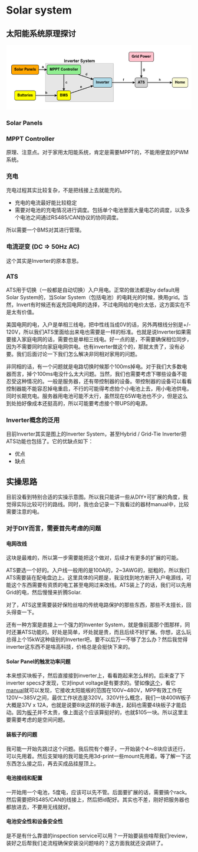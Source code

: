 # Solar system

## 太阳能系统原理探讨
![](../source/img/solar/solar-overview-01.png)

### Solar Panels

### MPPT Controller
原理、注意点。对于家用太阳能系统，肯定是需要MPPT的，不能用便宜的PWM系统。

### 充电
充电过程其实比较复杂，不是把线接上去就能充的。
- 充电的电流最好能比较稳定
- 需要对电池的充电情况进行调度。包括单个电池里面大量电芯的调度，以及多个电池之间通过RS485/CAN协议的协同调度。

所以需要一个BMS对其进行管理。

### 电流逆变 (DC => 50Hz AC)
这个其实是Inverter的原本意思。

### ATS
ATS用于切换（一般都是自动切换）入户用电。正常的做法都是by default用Solar System的，当Solar System（包括电池）的电耗光的时候，换用grid。当然，Invert有时候还有返充回电网的选择，不过电网给的电价太低，这方面实在不是太有价值。

美国电网的电，入户是单相三线电，把中性线当成0V的话，另外两根线分别是+/- 120V，所以我们ATS里面给出来电也需要是一样的标准。也就是说Inverter如果需要接入家庭电网的话，需要也是单相三线电。好一点的是，不需要确保相位同步，因为不需要同时向家庭电网供电。也有inverter做这个的，那就太贵了，没有必要。我们后面讨论一下我们怎么解决非同相对家用的问题。

非同相的话，有一个问题就是电路切换时候那个100ms掉电。对于我们大多数电器而言，掉个100ms电没什么太大问题。当然，我们也需要考虑下哪些设备不能忍受这种情况的。一般是服务器，还有带控制器的设备。带控制器的设备可以看看控制器能不能容忍掉电重启，不行的可能得考虑拍个小电池上去，用小电池供电，同时长期充电。服务器用电池可能不太行，虽然现在65W电池也不少，但是这么到处拍好像成本还挺高的，所以可能要考虑接个带UPS的电源。

### Inverter概念的泛用
目前Inverter其实是图上的Inverter System，甚至Hybrid / Grid-Tie Inverter把ATS功能也包括了。它的优缺点如下：

- 优点
- 缺点

## 实操思路

目前没看到特别合适的实操示意图。所以我只能讲一些从DIY+可扩展的角度，我觉得实际比较可行的路线。同时，我也会记录一下我看过的器材manual中，比较需要注意的电。

### 对于DIY而言，需要首先考虑的问题
#### 电网改线
这块是最难的，所以第一步需要能把这个做对，后续才有更多的扩展的可能。

ATS要选一个好的。入户线一般用的是100A的，2~3AWG的，挺粗的，所以我们ATS需要装在配电盘边上。这里具体的问题是，我没找到地方断开入户电源线，可能这个东西需要有资质的电工甚至电网过来改线。ATS装上了的话，我们可以先用Grid的电，然后慢慢来折腾Solar.

对了，ATS这里需要装好保险丝啥的传统电路保护的那些东西，那些不太擅长，回头得查一下。

还有一种方案是直接上一个强力的Inventer System，就是像前面那个图那样，同时还兼ATS功能的。好处是简单，坏处就是贵，而且后续不好扩展。你想，这么玩总得上个15kW这种级别的Inverter吧，要不以后万一不够了怎么办？然后我觉得inverter这东西不是啥高科技，价格总是会挺快下来的。

#### Solar Panel的触发功率问题
本来想买块板子，然后直接接到inverter上，看看跑起来怎么样的。后来查了下inverter specs才发现，它对input voltage是有要求的。譬如像[这个](https://www.portable-sun.com/collections/inverters/products/eg4-6000xp-off-grid-inverter-8000w-pv-input-6000w-output-480v-voc-input-48v-120-240v-split-phase-all-in-one-solar-inverter)，看它[manual](https://eg4electronics.com/wp-content/uploads/2024/04/EG4-6000XP-Manual.pdf)就可以发现，它接收太阳能板的范围在100V~480V，MPP有效工作在120V～385V之间，最优工作状态是320V。320V什么概念，我们一块400W板子大概是37V x 12A，也就是说要8块这样的板子串连，起码也需要4块板子才能启动。因为[板子](https://www.portable-sun.com/products/hyperion-400w-bifacial-solar-panel-black-up-to-500w-with-bifacial-gain/?gad_source=1&gclid=CjwKCAiA9vS6BhA9EiwAJpnXw4_F8R32Qgwqvkf90u5xYNBu4Qv3uvl2k-YHaTX-4v27fx1klHzQExoCXaQQAvD_BwE)并不太贵，像上面这个应该算挺好的，也就$105一块。所以这里主要需要考虑的是空间问题。

#### 装板子的问题
我可能一开始先跳过这个问题。我后院有个棚子，一开始装个4～8块应该还行，可以先用着。然后支架啥的我可能先用3d-print一些mount先用着。等了解一下这东西怎么接之后，再去买成品挂屋顶上。

#### 电池接线和配置
一开始用一个电池，5度电，应该可以先不管。后面要扩展的话，需要搞个rack。然后需要把RS485/CAN的线接上，然后把id配好。其实也不差，刚好把服务器也都放进去，不要用无线就好。

#### 电池安全性和设备安全性
是不是有什么靠谱的inspection service可以用？一开始要装些啥帮我们review，装好之后帮我们走流程确保安装没问题啥的？这方面我就还没调研了。
